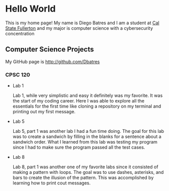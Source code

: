 # Hello World

This is my home page! My name is Diego Batres and I am a student at [Cal State Fullerton](http://www.fullerton.edu/) and my major is computer science with a cybersecurity concentration

## Computer Science Projects

My GitHub page is http://github.com/Dbatres

### CPSC 120

* Lab 1

    Lab 1, while very simplistic and easy it definitely was my favorite. It was the start of my coding career. Here I was able to explore all the essentials for the first time like cloning a repository on my terminal and printing out my first message.

* Lab 5

    Lab 5, part 1 was another lab I had a fun time doing. The goal for this lab was to create a sandwich by filling in the blanks for a sentence about a sandwich order. What I learned from this lab was testing my program since I had to make sure the program passed all the test cases.

* Lab 8

    Lab 8, part 1 was another one of my favorite labs since it consisted of making a pattern with loops. The goal was to use dashes, asterisks, and bars to create the illusion of the pattern. This was accomplished by learning how to print cout messages.